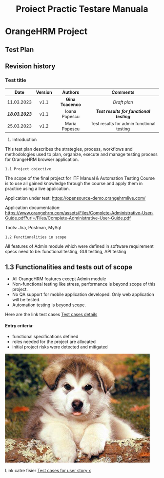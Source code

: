 # <h1 align="center">Proiect Practic Testare Manuala<h1>
# OrangeHRM Project
## Test Plan

## Revision history
### Test title
| Date | Version | Authors | Comments |
| :-----: | :---: | :---: |:---: |
| 11.03.2023 | v1.1| **Gina Tcacenco**| *Draft plan*|
| ***18.03.2023*** | v1.1| Ioana Popescu | ***Test results for functional testing*** |
| 25.03.2023 | v1.2| Maria Popescu | Test results for admin functional testing |

1. Introduction
    
This test plan describes the strategies, process, workflows and methodologies used to plan, organize, execute and manage testing process for OrangeHRM browser application. 

    1.1 Project objective
    
The scope of the final project for ITF Manual & Automation Testing Course is to use all gained knowledge through the course and apply them in practice using a live application. 
    
Application under test: <ins>https://opensource-demo.orangehrmlive.com/</ins> 
    
Application documentation: <ins>https://www.orangehrm.com/assets/Files/Complete-Administrative-User-Guide.pdf?url=/Files/Complete-Administrative-User-Guide.pdf</ins> 

Tools: Jira, Postman, MySql
    
    1.2 Functionalities in scope
    
All features of Admin module which were defined in software requirement specs need to be: functional testing, GUI testing, API testing  
   

## 1.3 Functionalities and tests out of scope

- All OrangeHRM features except Admin module
- Non-functional testing like stress, performance is beyond scope of this project.
- No QA support for mobile application developed. Only web application will be tested.
- Automation testing is beyond scope.

Here are the link test cases [Test cases details](https://github.com/ginatcacenco/Proiect-Practic-TM/blob/main/OIP.jpeg)

#### Entry criteria:
    
- functional specifications defined
- roles needed for the project are allocated
- initial project risks were detected and mitigated




![foto](https://github.com/ginatcacenco/Proiect-Practic-TM/blob/main/OIP.jpeg)


Link catre fisier [Test cases for user story x](https://github.com/ginatcacenco/Proiect-Practic-TM/blob/main/TES-8.pdf)
